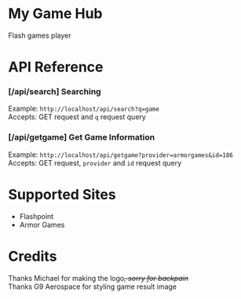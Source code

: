 # My Game Hub
Flash games player
# API Reference 
### [/api/search] Searching
Example: `http://localhost/api/search?q=game`<br/>
Accepts: GET request and `q` request query
### [/api/getgame] Get Game Information
Example: `http://localhost/api/getgame?provider=armorgames&id=186`<br/>
Accepts: GET request, `provider` and `id` request query
# Supported Sites
- Flashpoint
- Armor Games
# Credits
Thanks Michael for making the logo<s><i>, sorry for backpain</i></s><br/>
Thanks G9 Aerospace for styling game result image